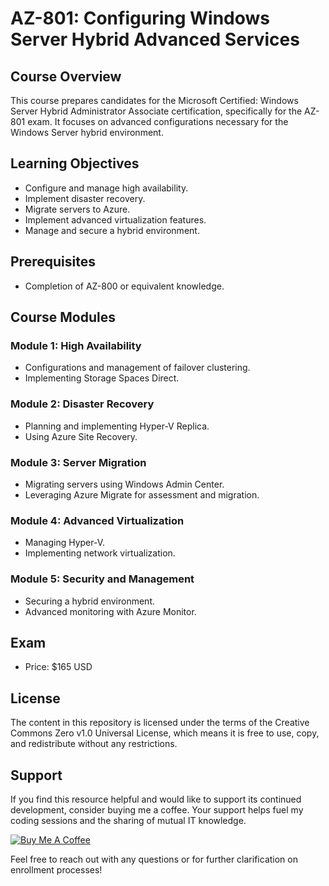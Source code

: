 # AZ-801: Configuring Windows Server Hybrid Advanced Services

## Course Overview

This course prepares candidates for the Microsoft Certified: Windows Server Hybrid Administrator Associate certification, specifically for the AZ-801 exam. It focuses on advanced configurations necessary for the Windows Server hybrid environment.

## Learning Objectives

- Configure and manage high availability.
- Implement disaster recovery.
- Migrate servers to Azure.
- Implement advanced virtualization features.
- Manage and secure a hybrid environment.

## Prerequisites

- Completion of AZ-800 or equivalent knowledge.

## Course Modules

### Module 1: High Availability
- Configurations and management of failover clustering.
- Implementing Storage Spaces Direct.

### Module 2: Disaster Recovery
- Planning and implementing Hyper-V Replica.
- Using Azure Site Recovery.

### Module 3: Server Migration
- Migrating servers using Windows Admin Center.
- Leveraging Azure Migrate for assessment and migration.

### Module 4: Advanced Virtualization
- Managing Hyper-V.
- Implementing network virtualization.

### Module 5: Security and Management
- Securing a hybrid environment.
- Advanced monitoring with Azure Monitor.

## Exam

- Price: $165 USD

## License

The content in this repository is licensed under the terms of the Creative Commons Zero v1.0 Universal License, which means it is free to use, copy, and redistribute without any restrictions.

## Support

If you find this resource helpful and would like to support its continued development, consider buying me a coffee. Your support helps fuel my coding sessions and the sharing of mutual IT knowledge.

[![Buy Me A Coffee](https://img.shields.io/badge/Buy%20Me%20A%20Coffee--yellow?style=social&logo=buy-me-a-coffee)](Your_Buy_Me_A_Coffee_Link)

Feel free to reach out with any questions or for further clarification on enrollment processes!

